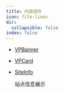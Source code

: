 ```yaml
---
title: 内容组件
icon: file-lines
dir:
  collapsible: false
index: false
---
```


- [VPBanner](banner.md)

- [VPCard](card.md)

- [SiteInfo](site-info.md)

  站点信息展示
